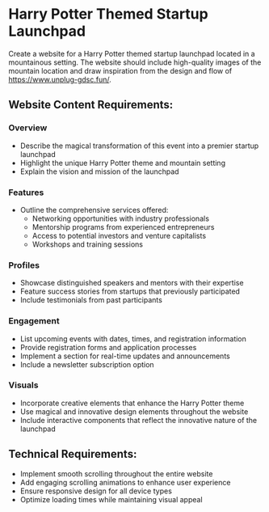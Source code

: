# Harry Potter Themed Startup Launchpad

Create a website for a Harry Potter themed startup launchpad located in a mountainous setting. The website should include high-quality images of the mountain location and draw inspiration from the design and flow of https://www.unplug-gdsc.fun/.

## Website Content Requirements:

### Overview
- Describe the magical transformation of this event into a premier startup launchpad
- Highlight the unique Harry Potter theme and mountain setting
- Explain the vision and mission of the launchpad

### Features
- Outline the comprehensive services offered:
  - Networking opportunities with industry professionals
  - Mentorship programs from experienced entrepreneurs
  - Access to potential investors and venture capitalists
  - Workshops and training sessions

### Profiles
- Showcase distinguished speakers and mentors with their expertise
- Feature success stories from startups that previously participated
- Include testimonials from past participants

### Engagement
- List upcoming events with dates, times, and registration information
- Provide registration forms and application processes
- Implement a section for real-time updates and announcements
- Include a newsletter subscription option

### Visuals
- Incorporate creative elements that enhance the Harry Potter theme
- Use magical and innovative design elements throughout the website
- Include interactive components that reflect the innovative nature of the launchpad

## Technical Requirements:
- Implement smooth scrolling throughout the entire website
- Add engaging scrolling animations to enhance user experience
- Ensure responsive design for all device types
- Optimize loading times while maintaining visual appeal